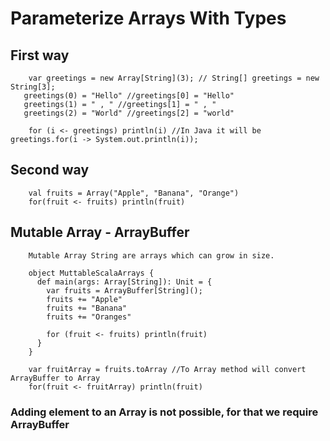 # Parameterize Arrays With Types

## First way
	 	var greetings = new Array[String](3); // String[] greetings = new String[3];
	   greetings(0) = "Hello" //greetings[0] = "Hello"
	   greetings(1) = " , " //greetings[1] = " , "
	   greetings(2) = "World" //greetings[2] = "world"

    	for (i <- greetings) println(i) //In Java it will be greetings.for(i -> System.out.println(i));
## Second way

		val fruits = Array("Apple", "Banana", "Orange")
		for(fruit <- fruits) println(fruit)

## Mutable Array - ArrayBuffer

		Mutable Array String are arrays which can grow in size.

		object MuttableScalaArrays {
		  def main(args: Array[String]): Unit = {
		    var fruits = ArrayBuffer[String]();
		    fruits += "Apple"
		    fruits += "Banana"
		    fruits += "Oranges"
		
		    for (fruit <- fruits) println(fruit)
		  }
		}
		
		var fruitArray = fruits.toArray //To Array method will convert ArrayBuffer to Array
    	for(fruit <- fruitArray) println(fruit)
    	
### Adding element to an Array is not possible, for that we require ArrayBuffer